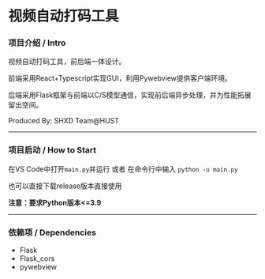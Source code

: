 # 视频自动打码工具

### 项目介绍 / Intro

视频自动打码工具，前后端一体设计。

前端采用React+Typescript实现GUI，利用Pywebview提供客户端环境。

后端采用Flask框架与前端以C/S模型通信，实现前后端异步处理，并为性能拓展留出空间。

Produced By: SHXD Team@HUST

---

### 项目启动 / How to Start

在VS Code中打开`main.py`并运行 或者 在命令行中输入 `python -u main.py`

也可以直接下载release版本直接使用

**注意：要求Python版本<=3.9**

---

### 依赖项 / Dependencies

- Flask
- Flask_cors
- pywebview
